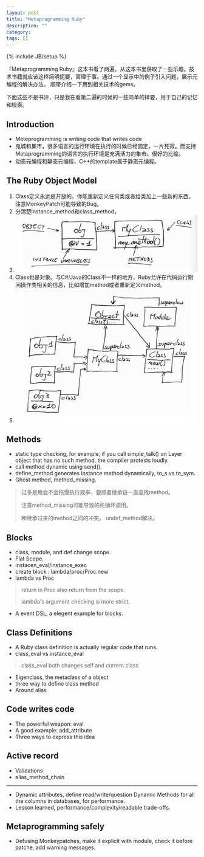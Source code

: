 ```yaml
---
layout: post
title: "Metaprogramming Ruby"
description: ""
category:
tags: []
---
```

{% include JB/setup %}

『Metaprogramming Ruby』这本书看了两遍，从这本书里获取了一些乐趣。技术书籍就应该这样简明扼要，寓理于事。通过一个显示中的例子引入问题，展示元编程的解决办法， 顺带介绍一下用到相关技术的gems。

 下面这些不是书评，只是我在看第二遍的时候的一些简单的择要，用于自己的记忆和检索。


## Introduction

- Meteprogramming is writing code that writes code
- 鬼城和集市，很多语言的运行环境在执行的时候已经固定，一片死寂。而支持Metaprogramming的语言的执行环境是充满活力的集市。很好的比喻。
- 动态元编程和静态元编程，C++的template属于静态元编程。


## The Ruby Object Model

1. Class定义永远是开放的，你能重新定义任何类或者给类加上一些新的东西。注意MonkeyPatch可能导致的Bug。
2. 分清楚instance_method和class_method，
3. <img src="/images/instance_method.png" alt="instance_method" class="img-center" />
4. Class也是对象。与C#/Java的Class不一样的地方，Ruby允许在代码运行期间操作类相关的信息，比如增加method或者重新定义method。
5. <img src="/images/object_model.png" alt="object_model" class="img-center" />

## Methods
- static type checking, for example, if you call simple_talk() on Layer object that has no such method, the compiler protests loudly.
- call method dynamic using send().
- define_method generates instance method dynamically, to_s vs to_sym.
- Ghost method, method_missing.

> 过多是用会不会拖慢执行效率，要顺着继承链一直查找method。
>
> 注意method_missing可能导致的死循环调用。
>
> 和继承过来的method之间的冲突， undef_method解决。

## Blocks
- class, module, and def change scope.
- Flat Scope.
- instacen_eval/instance_exec
- create block : lambda/proc/Proc.new
- lambda vs Proc

> return in Proc also return from the scope.
>
> lambda's argument checking is more strict.

- A event DSL, a elegent example for blocks.

## Class Definitions
- A Ruby class definition is actually regular code that runs.
- class_eval vs instance_eval

> class_eval both changes self and current class
>
- Eigenclass, the metaclass of a object
- three way to define class method
- Around alias

## Code writes code
- The powerful weapon: eval
- A good example: add_attribute
- Three ways to express this idea

## Active record
- Validations
- alias_method_chain

* * * * *

- Dynamic attributes, define read/write/question Dynamic Methods for all the columns in databases, for performance.
- Lesson learned, performance/complexity/readable trade-offs.

## Metaprogramming safely
- Defusing Monkeypatches, make it explicit with module, check it before patche, add warning messages.
